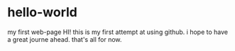 # hello-world
my first web-page
HI! this is my first attempt at using github.
i hope to have a great journe ahead. 
that's all for now.
